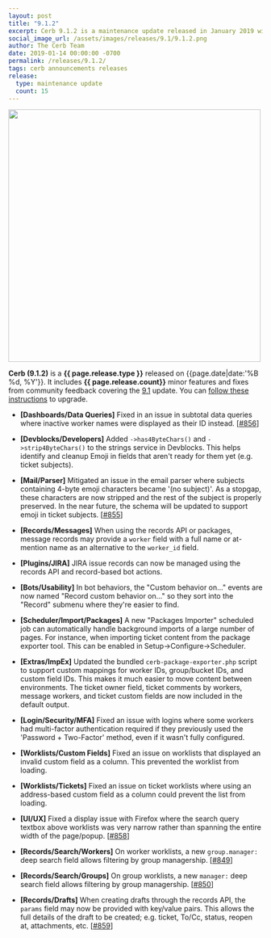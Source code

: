 ```yaml
---
layout: post
title: "9.1.2"
excerpt: Cerb 9.1.2 is a maintenance update released in January 2019 with 15 minor features and fixes from community feedback.
social_image_url: /assets/images/releases/9.1/9.1.2.png
author: The Cerb Team
date: 2019-01-14 00:00:00 -0700
permalink: /releases/9.1.2/
tags: cerb announcements releases
release:
  type: maintenance update
  count: 15
---
```


<div class="cerb-screenshot">
<img src="{{page.social_image_url}}" class="screenshot" width="500">
</div>

**Cerb (9.1.2)** is a **{{ page.release.type }}** released on {{page.date|date:'%B %d, %Y'}}. It includes **{{ page.release.count}}** minor features and fixes from community feedback covering the [9.1](/releases/9.1/) update.  You can [follow these instructions](/docs/upgrading/) to upgrade.

* **[Dashboards/Data Queries]** Fixed in an issue in subtotal data queries where inactive worker names were displayed as their ID instead. [[#856](https://github.com/jstanden/cerb/issues/856)]

* **[Devblocks/Developers]** Added `->has4ByteChars()` and `->strip4ByteChars()` to the strings service in Devblocks. This helps identify and cleanup Emoji in fields that aren't ready for them yet (e.g. ticket subjects).

* **[Mail/Parser]** Mitigated an issue in the email parser where subjects containing 4-byte emoji characters became '(no subject)'. As a stopgap, these characters are now stripped and the rest of the subject is properly preserved. In the near future, the schema will be updated to support emoji in ticket subjects. [[#855](https://github.com/jstanden/cerb/issues/855)]

* **[Records/Messages]** When using the records API or packages, message records may provide a `worker` field with a full name or at-mention name as an alternative to the `worker_id` field.

* **[Plugins/JIRA]** JIRA issue records can now be managed using the records API and record-based bot actions.

* **[Bots/Usability]** In bot behaviors, the "Custom behavior on..." events are now named "Record custom behavior on..." so they sort into the "Record" submenu where they're easier to find.

* **[Scheduler/Import/Packages]** A new "Packages Importer" scheduled job can automatically handle background imports of a large number of pages. For instance, when importing ticket content from the package exporter tool. This can be enabled in Setup->Configure->Scheduler.

* **[Extras/ImpEx]** Updated the bundled `cerb-package-exporter.php` script to support custom mappings for worker IDs, group/bucket IDs, and custom field IDs. This makes it much easier to move content between environments. The ticket owner field, ticket comments by workers, message workers, and ticket custom fields are now included in the default output.

* **[Login/Security/MFA]** Fixed an issue with logins where some workers had multi-factor authentication required if they previously used the 'Password + Two-Factor' method, even if it wasn't fully configured.

* **[Worklists/Custom Fields]** Fixed an issue on worklists that displayed an invalid custom field as a column. This prevented the worklist from loading.

* **[Worklists/Tickets]** Fixed an issue on ticket worklists where using an address-based custom field as a column could prevent the list from loading.

* **[UI/UX]** Fixed a display issue with Firefox where the search query textbox above worklists was very narrow rather than spanning the entire width of the page/popup. [[#858](https://github.com/jstanden/cerb/issues/858)]

* **[Records/Search/Workers]** On worker worklists, a new `group.manager:` deep search field allows filtering by group managership. [[#849](https://github.com/jstanden/cerb/issues/849)]

* **[Records/Search/Groups]** On group worklists, a new `manager:` deep search field allows filtering by group managership. [[#850](https://github.com/jstanden/cerb/issues/850)]

* **[Records/Drafts]** When creating drafts through the records API, the `params` field may now be provided with key/value pairs. This allows the full details of the draft to be created; e.g. ticket, To/Cc, status, reopen at, attachments, etc. [[#859](https://github.com/jstanden/cerb/issues/859)]

